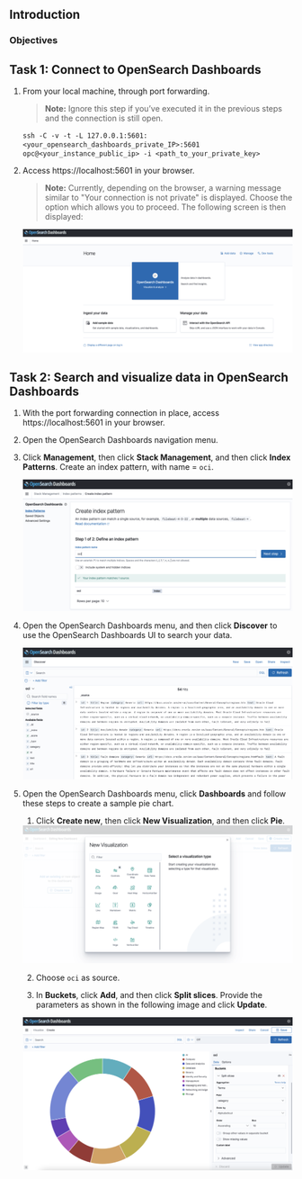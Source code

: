 ## Introduction

### Objectives

## Task 1: Connect to OpenSearch Dashboards

1. From your local machine, through port forwarding.
   > **Note:** Ignore this step if you’ve executed it in the previous steps and the connection is still open.

   ```
   ssh -C -v -t -L 127.0.0.1:5601:<your_opensearch_dashboards_private_IP>:5601 opc@<your_instance_public_ip> -i <path_to_your_private_key>
   ```

2. Access https://localhost:5601 in your browser.  
   > **Note:** Currently, depending on the browser, a warning message similar to "Your connection is not private" is displayed. Choose the option which allows you to proceed. The following screen is then displayed:  

   <img src="../images/image7.png" alt="OpenSearch Dashboards landing page" />


## Task 2: Search and visualize data in OpenSearch Dashboards

1. With the port forwarding connection in place, access https://localhost:5601 in your browser.
2. Open the OpenSearch Dashboards navigation menu.
3. Click **Management**, then click **Stack Management**, and then click **Index Patterns**. Create an index pattern, with name = `oci`.

   <img src="../images/image9.png" alt="OpenSearch Dashboards - Create index pattern" />

3. Open the OpenSearch Dashboards menu, and then click **Discover** to use the OpenSearch Dashboards UI to search your data.  

   <img src="../images/image10.png" alt="OpenSearch Dashboards - Discover"/>

4. Open the OpenSearch Dashboards menu, click **Dashboards** and follow these steps to create a sample pie chart.

   1. Click **Create new**, then click **New Visualization**, and then click **Pie**.

   <img src="../images/image11.png" alt="OpenSearch Dashboards - New Visualization" />

   2. Choose `oci` as source.

   3. In **Buckets**, click **Add**, and then click **Split slices**. Provide the parameters as shown in the following image and click **Update**.

   <img src="../images/image12.png" alt="OpenSearch Dashboards - Sample pie chart"/>
